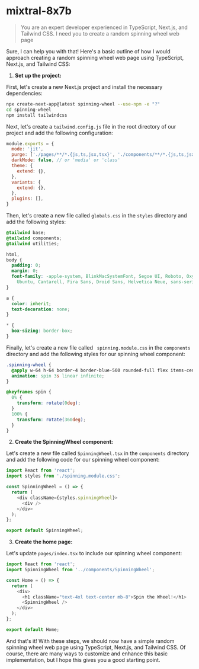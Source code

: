 # mixtral-8x7b

> You are an expert developer experienced in TypeScript, Next.js, and Tailwind CSS. I need you to create a random spinning wheel web page

Sure, I can help you with that! Here's a basic outline of how I would approach creating a random 
spinning wheel web page using TypeScript, Next.js, and Tailwind CSS:

1. **Set up the project:**

First, let's create a new Next.js project and install the necessary dependencies:
```bash
npx create-next-app@latest spinning-wheel --use-npm -e "?"
cd spinning-wheel
npm install tailwindcss
```
Next, let's create a `tailwind.config.js` file in the root directory of our project and add the 
following configuration:
```javascript
module.exports = {
  mode: 'jit',
  purge: ['./pages/**/*.{js,ts,jsx,tsx}', './components/**/*.{js,ts,jsx,tsx}'],
  darkMode: false, // or 'media' or 'class'
  theme: {
    extend: {},
  },
  variants: {
    extend: {},
  },
  plugins: [],
}
```
Then, let's create a new file called `globals.css` in the `styles` directory and add the following 
styles:
```css
@tailwind base;
@tailwind components;
@tailwind utilities;

html,
body {
  padding: 0;
  margin: 0;
  font-family: -apple-system, BlinkMacSystemFont, Segoe UI, Roboto, Oxygen,
    Ubuntu, Cantarell, Fira Sans, Droid Sans, Helvetica Neue, sans-serif;
}

a {
  color: inherit;
  text-decoration: none;
}

* {
  box-sizing: border-box;
}
```
Finally, let's create a new file called ` spinning.module.css` in the `components` directory and add 
the following styles for our spinning wheel component:
```css
.spinning-wheel {
  @apply w-64 h-64 border-4 border-blue-500 rounded-full flex items-center justify-center;
  animation: spin 3s linear infinite;
}

@keyframes spin {
  0% {
    transform: rotate(0deg);
  }
  100% {
    transform: rotate(360deg);
  }
}
```
2. **Create the SpinningWheel component:**

Let's create a new file called `SpinningWheel.tsx` in the `components` directory and add the 
following code for our spinning wheel component:
```typescript
import React from 'react';
import styles from './spinning.module.css';

const SpinningWheel = () => {
  return (
    <div className={styles.spinningWheel}>
      <div />
    </div>
  );
};

export default SpinningWheel;
```
3. **Create the home page:**

Let's update `pages/index.tsx` to include our spinning wheel component:
```typescript
import React from 'react';
import SpinningWheel from '../components/SpinningWheel';

const Home = () => {
  return (
    <div>
      <h1 className="text-4xl text-center mb-8">Spin the Wheel!</h1>
      <SpinningWheel />
    </div>
  );
};

export default Home;
```
And that's it! With these steps, we should now have a simple random spinning wheel web page using 
TypeScript, Next.js, and Tailwind CSS. Of course, there are many ways to customize and enhance this 
basic implementation, but I hope this gives you a good starting point.

